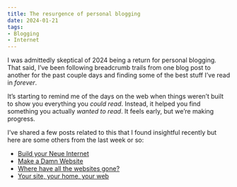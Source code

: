 ```yaml
---
title: The resurgence of personal blogging
date: 2024-01-21
tags:
- Blogging
- Internet
---
```


I was admittedly skeptical of 2024 being a return for personal blogging. That said, I’ve been following breadcrumb trails from one blog post to another for the past couple days and finding some of the best stuff I’ve read in *forever*.

It’s starting to remind me of the days on the web when things weren’t built to show you everything you *could read*. Instead, it helped you find something you actually *wanted to read*. It feels early, but we’re making progress.

I’ve shared a few posts related to this that I found insightful recently but here are some others from the last week or so:

- [Build your Neue Internet](https://blog.webb.page/2024-01-16-manifesto.neue.txt)
- [Make a Damn Website](https://lmnt.me/blog/make-a-damn-website.html)
- [Where have all the websites gone?](https://www.fromjason.xyz/p/notebook/where-have-all-the-websites-gone/)
- [Your site, your home, your web](https://coryd.dev/posts/2024/your-site-your-home-your-web/)